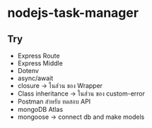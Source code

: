 # nodejs-task-manager
 
## Try


- Express Route
- Express Middle
- Dotenv
- async/await
- closure ->  ในส่วน ของ Wrapper
- Class inheritance -> ในส่วน ของ custom-error
- Postman สำหรับ ทดสอบ API
- mongoDB Atlas
- mongoose -> connect db and make models 
